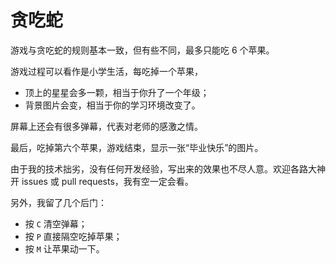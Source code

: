 # 贪吃蛇

游戏与贪吃蛇的规则基本一致，但有些不同，最多只能吃 6 个苹果。

游戏过程可以看作是小学生活，每吃掉一个苹果，
- 顶上的星星会多一颗，相当于你升了一个年级；
- 背景图片会变，相当于你的学习环境改变了。

屏幕上还会有很多弹幕，代表对老师的感激之情。

最后，吃掉第六个苹果，游戏结束，显示一张“毕业快乐”的图片。

由于我的技术拙劣，没有任何开发经验，写出来的效果也不尽人意。欢迎各路大神开 issues 或 pull requests，我有空一定会看。

另外，我留了几个后门：
- 按 `C` 清空弹幕；
- 按 `P` 直接隔空吃掉苹果；
- 按 `M` 让苹果动一下。
